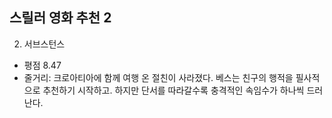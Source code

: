 ## 스릴러 영화 추천 2
2. 서브스턴스
- 평점 8.47
- 줄거리: 크로아티아에 함께 여행 온 절친이 사라졌다. 베스는 친구의 행적을 필사적으로 추천하기 시작하고. 하지만 단서를 따라갈수록 충격적인 속임수가 하나씩 드러난다.